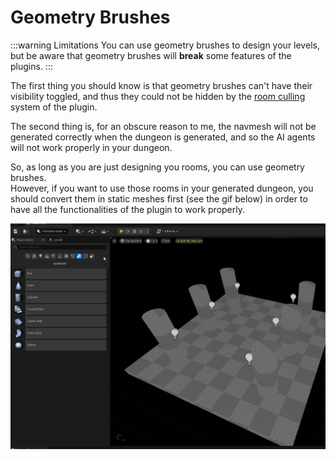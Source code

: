 # Geometry Brushes

:::warning Limitations
You can use geometry brushes to design your levels, but be aware that geometry brushes will **break** some features of the plugins.
:::

The first thing you should know is that geometry brushes can't have their visibility toggled, and thus they could not be hidden by the [room culling](Occlusion-Culling.md) system of the plugin.

The second thing is, for an obscure reason to me, the navmesh will not be generated correctly when the dungeon is generated, and so the AI agents will not work properly in your dungeon.

So, as long as you are just designing you rooms, you can use geometry brushes.\
However, if you want to use those rooms in your generated dungeon, you should convert them in static meshes first (see the gif below) in order to have all the functionalities of the plugin to work properly.

![](Images/ConvertGeomBrushToStaticMesh.gif)